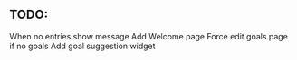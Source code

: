 ## TODO:

When no entries show message
Add Welcome page
Force edit goals page if no goals
Add goal suggestion widget

